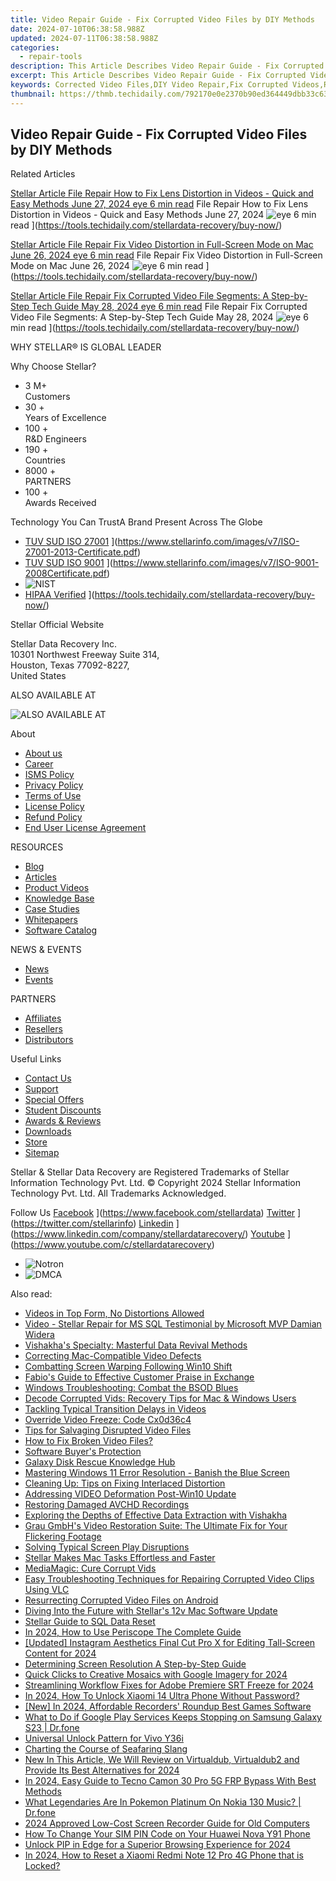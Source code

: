 ```yaml
---
title: Video Repair Guide - Fix Corrupted Video Files by DIY Methods
date: 2024-07-10T06:38:58.988Z
updated: 2024-07-11T06:38:58.988Z
categories:
  - repair-tools
description: This Article Describes Video Repair Guide - Fix Corrupted Video Files by DIY Methods
excerpt: This Article Describes Video Repair Guide - Fix Corrupted Video Files by DIY Methods
keywords: Corrected Video Files,DIY Video Repair,Fix Corrupted Videos,Repair Video Files Guide,How To Fix Corrupted Videos,Corrupted Video Troubleshooting,Video File Restoration Methods
thumbnail: https://thmb.techidaily.com/792170e0e2370b90ed364449dbb33c6317a0c77d0146e2f6b1baa308caf64e32.jpg
---
```


## Video Repair Guide - Fix Corrupted Video Files by DIY Methods

Related Articles

[Stellar Article File Repair  How to Fix Lens Distortion in Videos - Quick and Easy Methods June 27, 2024 eye 6 min read](https://www.stellarinfo.com/public/image/article/Quick-Ways-to-Fix-Video-Distortion-1618.jpg) File Repair  How to Fix Lens Distortion in Videos - Quick and Easy Methods June 27, 2024 ![eye](https://www.stellarinfo.com/public/newarticle/images/eye.png) 6 min read ](https://tools.techidaily.com/stellardata-recovery/buy-now/)

[Stellar Article File Repair  Fix Video Distortion in Full-Screen Mode on Mac June 26, 2024 eye 6 min read](https://www.stellarinfo.com/public/image/article/Quick-Ways-to-Fix-Video-Distortion-on-Mac-1617.jpg) File Repair  Fix Video Distortion in Full-Screen Mode on Mac June 26, 2024 ![eye](https://www.stellarinfo.com/public/newarticle/images/eye.png) 6 min read ](https://tools.techidaily.com/stellardata-recovery/buy-now/)

[Stellar Article File Repair  Fix Corrupted Video File Segments: A Step-by-Step Tech Guide May 28, 2024 eye 6 min read](https://www.stellarinfo.com/public/image/article/Fix-Corrupted-Video-File-Segments_A-Step-by-Step-Tech-Guide-1517.jpg) File Repair  Fix Corrupted Video File Segments: A Step-by-Step Tech Guide May 28, 2024 ![eye](https://www.stellarinfo.com/public/newarticle/images/eye.png) 6 min read ](https://tools.techidaily.com/stellardata-recovery/buy-now/)

 WHY STELLAR® IS GLOBAL LEADER

 Why Choose Stellar?

* 3  M+  
Customers
* 30 +  
Years of Excellence
* 100 +  
R&D Engineers
* 190 +  
Countries
* 8000 +  
PARTNERS
* 100 +  
Awards Received

 Technology You Can TrustA Brand Present Across The Globe

* [TUV SUD ISO 27001](https://www.stellarinfo.com/images/v7/tuv1.png) ](https://www.stellarinfo.com/images/v7/ISO-27001-2013-Certificate.pdf)
* [TUV SUD ISO 9001](https://www.stellarinfo.com/images/v7/tuv2.png) ](https://www.stellarinfo.com/images/v7/ISO-9001-2008Certificate.pdf)
* ![NIST](https://www.stellarinfo.com/images/v7/nist.png)
* [HIPAA Verified](https://www.stellarinfo.com/images/v7/hipa.png) ](https://tools.techidaily.com/stellardata-recovery/buy-now/)

 Stellar Official Website

 Stellar Data Recovery Inc.  
 10301 Northwest Freeway Suite 314,  
 Houston, Texas 77092-8227,  
 United States

 ALSO AVAILABLE AT

![ALSO AVAILABLE AT](https://www.stellarinfo.com/images/v7/Partners_logo_new.png)

 About

* [About us](https://tools.techidaily.com/stellardata-recovery/buy-now/)
* [Career](https://tools.techidaily.com/stellardata-recovery/buy-now/)
* [ISMS Policy](https://tools.techidaily.com/stellardata-recovery/buy-now/)
* [Privacy Policy](https://tools.techidaily.com/stellardata-recovery/buy-now/)
* [Terms of Use](https://tools.techidaily.com/stellardata-recovery/buy-now/)
* [License Policy](https://www.stellarinfo.com/software-licensing-usage.php)
* [Refund Policy](https://tools.techidaily.com/stellardata-recovery/buy-now/)
* [End User License Agreement](https://tools.techidaily.com/stellardata-recovery/buy-now/)

 RESOURCES

* [Blog](https://tools.techidaily.com/stellardata-recovery/buy-now/)
* [Articles](https://tools.techidaily.com/stellardata-recovery/buy-now/)
* [Product Videos](https://tools.techidaily.com/stellardata-recovery/buy-now/)
* [Knowledge Base](https://tools.techidaily.com/stellardata-recovery/buy-now/)
* [Case Studies](https://tools.techidaily.com/stellardata-recovery/buy-now/)
* [Whitepapers](https://tools.techidaily.com/stellardata-recovery/buy-now/)
* [Software Catalog](https://tools.techidaily.com/stellardata-recovery/buy-now/)

 NEWS & EVENTS

* [News](https://tools.techidaily.com/stellardata-recovery/buy-now/)
* [Events](https://www.stellarinfo.com/affiliate-summit/affiliate-summit.php)

 PARTNERS

* [Affiliates](https://tools.techidaily.com/stellardata-recovery/buy-now/)
* [Resellers](https://tools.techidaily.com/stellardata-recovery/buy-now/)
* [Distributors](https://tools.techidaily.com/stellardata-recovery/buy-now/)

 Useful Links

* [Contact Us](https://www.stellarinfo.com/contact/contact-us.php)
* [Support](https://tools.techidaily.com/stellardata-recovery/buy-now/)
* [Special Offers](https://tools.techidaily.com/stellardata-recovery/buy-now/)
* [Student Discounts](https://www.stellarinfo.com/student-discount/)
* [Awards & Reviews](https://tools.techidaily.com/stellardata-recovery/buy-now/)
* [Downloads](https://www.stellarinfo.com/download.php)
* [Store](https://tools.techidaily.com/stellardata-recovery/buy-now/)
* [Sitemap](https://www.stellarinfo.com/sitemap.php)

 Stellar & Stellar Data Recovery are Registered Trademarks of Stellar Information Technology Pvt. Ltd. © Copyright 2024 Stellar Information Technology Pvt. Ltd. All Trademarks Acknowledged.

Follow Us [Facebook](https://www.stellarinfo.com/Images/fb.png) ](https://www.facebook.com/stellardata) [Twitter](https://www.stellarinfo.com/Images/tw.png) ](https://twitter.com/stellarinfo) [Linkedin](https://www.stellarinfo.com/Images/in.png) ](https://www.linkedin.com/company/stellardatarecovery/) [Youtube](https://www.stellarinfo.com/newblacktheme/images/yt.png) ](https://www.youtube.com/c/stellardatarecovery)

* ![Notron](https://www.stellarinfo.com/images/v7/notron.png)
* ![DMCA](https://www.stellarinfo.com/images/v7/dmca.png)

<ins class="adsbygoogle"
     style="display:block"
     data-ad-format="autorelaxed"
     data-ad-client="ca-pub-7571918770474297"
     data-ad-slot="1223367746"></ins>



<ins class="adsbygoogle"
     style="display:block"
     data-ad-client="ca-pub-7571918770474297"
     data-ad-slot="8358498916"
     data-ad-format="auto"
     data-full-width-responsive="true"></ins>

<span class="atpl-alsoreadstyle">Also read:</span>
<div><ul>
<li><a href="https://data-wizards.techidaily.com/videos-in-top-form-no-distortions-allowed/"><u>Videos in Top Form, No Distortions Allowed</u></a></li>
<li><a href="https://data-wizards.techidaily.com/video-stellar-repair-for-ms-sql-testimonial-by-microsoft-mvp-damian-widera/"><u>Video - Stellar Repair for MS SQL Testimonial by Microsoft MVP Damian Widera</u></a></li>
<li><a href="https://data-wizards.techidaily.com/vishakhas-specialty-masterful-data-revival-methods/"><u>Vishakha's Specialty: Masterful Data Revival Methods</u></a></li>
<li><a href="https://data-wizards.techidaily.com/correcting-mac-compatible-video-defects/"><u>Correcting Mac-Compatible Video Defects</u></a></li>
<li><a href="https://data-wizards.techidaily.com/combatting-screen-warping-following-win10-shift/"><u>Combatting Screen Warping Following Win10 Shift</u></a></li>
<li><a href="https://data-wizards.techidaily.com/fabios-guide-to-effective-customer-praise-in-exchange/"><u>Fabio's Guide to Effective Customer Praise in Exchange</u></a></li>
<li><a href="https://data-wizards.techidaily.com/windows-troubleshooting-combat-the-bsod-blues/"><u>Windows Troubleshooting: Combat the BSOD Blues</u></a></li>
<li><a href="https://data-wizards.techidaily.com/decode-corrupted-vids-recovery-tips-for-mac-and-windows-users/"><u>Decode Corrupted Vids: Recovery Tips for Mac & Windows Users</u></a></li>
<li><a href="https://data-wizards.techidaily.com/tackling-typical-transition-delays-in-videos/"><u>Tackling Typical Transition Delays in Videos</u></a></li>
<li><a href="https://data-wizards.techidaily.com/override-video-freeze-code-cx0d36c4/"><u>Override Video Freeze: Code Cx0d36c4</u></a></li>
<li><a href="https://data-wizards.techidaily.com/tips-for-salvaging-disrupted-video-files/"><u>Tips for Salvaging Disrupted Video Files</u></a></li>
<li><a href="https://data-wizards.techidaily.com/how-to-fix-broken-video-files/"><u>How to Fix Broken Video Files?</u></a></li>
<li><a href="https://data-wizards.techidaily.com/software-buyers-protection/"><u>Software Buyer's Protection</u></a></li>
<li><a href="https://data-wizards.techidaily.com/galaxy-disk-rescue-knowledge-hub/"><u>Galaxy Disk Rescue Knowledge Hub</u></a></li>
<li><a href="https://data-wizards.techidaily.com/mastering-windows-11-error-resolution-banish-the-blue-screen/"><u>Mastering Windows 11 Error Resolution - Banish the Blue Screen</u></a></li>
<li><a href="https://data-wizards.techidaily.com/cleaning-up-tips-on-fixing-interlaced-distortion/"><u>Cleaning Up: Tips on Fixing Interlaced Distortion</u></a></li>
<li><a href="https://data-wizards.techidaily.com/addressing-video-deformation-post-win10-update/"><u>Addressing VIDEO Deformation Post-Win10 Update</u></a></li>
<li><a href="https://data-wizards.techidaily.com/restoring-damaged-avchd-recordings/"><u>Restoring Damaged AVCHD Recordings</u></a></li>
<li><a href="https://data-wizards.techidaily.com/exploring-the-depths-of-effective-data-extraction-with-vishakha/"><u>Exploring the Depths of Effective Data Extraction with Vishakha</u></a></li>
<li><a href="https://data-wizards.techidaily.com/grau-gmbhs-video-restoration-suite-the-ultimate-fix-for-your-flickering-footage/"><u>Grau GmbH's Video Restoration Suite: The Ultimate Fix for Your Flickering Footage</u></a></li>
<li><a href="https://data-wizards.techidaily.com/solving-typical-screen-play-disruptions/"><u>Solving Typical Screen Play Disruptions</u></a></li>
<li><a href="https://data-wizards.techidaily.com/stellar-makes-mac-tasks-effortless-and-faster/"><u>Stellar Makes Mac Tasks Effortless and Faster</u></a></li>
<li><a href="https://data-wizards.techidaily.com/mediamagic-cure-corrupt-vids/"><u>MediaMagic: Cure Corrupt Vids</u></a></li>
<li><a href="https://data-wizards.techidaily.com/easy-troubleshooting-techniques-for-repairing-corrupted-video-clips-using-vlc/"><u>Easy Troubleshooting Techniques for Repairing Corrupted Video Clips Using VLC</u></a></li>
<li><a href="https://data-wizards.techidaily.com/resurrecting-corrupted-video-files-on-android/"><u>Resurrecting Corrupted Video Files on Android</u></a></li>
<li><a href="https://data-wizards.techidaily.com/diving-into-the-future-with-stellars-12v-mac-software-update/"><u>Diving Into the Future with Stellar's 12v Mac Software Update</u></a></li>
<li><a href="https://data-wizards.techidaily.com/stellar-guide-to-sql-data-reset/"><u>Stellar Guide to SQL Data Reset</u></a></li>
<li><a href="https://some-techniques.techidaily.com/in-2024-how-to-use-periscope-the-complete-guide/"><u>In 2024, How to Use Periscope  The Complete Guide</u></a></li>
<li><a href="https://instagram-video-files.techidaily.com/updated-instagram-aesthetics-final-cut-pro-x-for-editing-tall-screen-content-for-2024/"><u>[Updated] Instagram Aesthetics  Final Cut Pro X for Editing Tall-Screen Content for 2024</u></a></li>
<li><a href="https://ai-vdieo-software.techidaily.com/determining-screen-resolution-a-step-by-step-guide/"><u>Determining Screen Resolution A Step-by-Step Guide</u></a></li>
<li><a href="https://extra-guidance.techidaily.com/quick-clicks-to-creative-mosaics-with-google-imagery-for-2024/"><u>Quick Clicks to Creative Mosaics with Google Imagery for 2024</u></a></li>
<li><a href="https://some-guidance.techidaily.com/streamlining-workflow-fixes-for-adobe-premiere-srt-freeze-for-2024/"><u>Streamlining Workflow  Fixes for Adobe Premiere SRT Freeze for 2024</u></a></li>
<li><a href="https://unlock-android.techidaily.com/in-2024-how-to-unlock-xiaomi-14-ultra-phone-without-password-by-drfone-android/"><u>In 2024, How To Unlock Xiaomi 14 Ultra Phone Without Password?</u></a></li>
<li><a href="https://video-screen-grab.techidaily.com/new-in-2024-affordable-recorders-roundup-best-games-software/"><u>[New] In 2024, Affordable Recorders' Roundup  Best Games Software</u></a></li>
<li><a href="https://howto.techidaily.com/what-to-do-if-google-play-services-keeps-stopping-on-samsung-galaxy-s23-drfone-by-drfone-fix-android-problems-fix-android-problems/"><u>What to Do if Google Play Services Keeps Stopping on Samsung Galaxy S23 | Dr.fone</u></a></li>
<li><a href="https://unlock-android.techidaily.com/universal-unlock-pattern-for-vivo-y36i-by-drfone-android/"><u>Universal Unlock Pattern for Vivo Y36i</u></a></li>
<li><a href="https://mondly-stories.techidaily.com/charting-the-course-of-seafaring-slang/"><u>Charting the Course of Seafaring Slang</u></a></li>
<li><a href="https://video-content-creator.techidaily.com/new-in-this-article-we-will-review-on-virtualdub-virtualdub2-and-provide-its-best-alternatives-for-2024/"><u>New In This Article, We Will Review on Virtualdub, Virtualdub2 and Provide Its Best Alternatives for 2024</u></a></li>
<li><a href="https://bypass-frp.techidaily.com/in-2024-easy-guide-to-tecno-camon-30-pro-5g-frp-bypass-with-best-methods-by-drfone-android/"><u>In 2024, Easy Guide to Tecno Camon 30 Pro 5G FRP Bypass With Best Methods</u></a></li>
<li><a href="https://android-pokemon-go.techidaily.com/what-legendaries-are-in-pokemon-platinum-on-nokia-130-music-drfone-by-drfone-virtual-android/"><u>What Legendaries Are In Pokemon Platinum On Nokia 130 Music? | Dr.fone</u></a></li>
<li><a href="https://screen-video-capture.techidaily.com/2024-approved-low-cost-screen-recorder-guide-for-old-computers/"><u>2024 Approved  Low-Cost Screen Recorder Guide for Old Computers</u></a></li>
<li><a href="https://sim-unlock.techidaily.com/how-to-change-your-sim-pin-code-on-your-huawei-nova-y91-phone-by-drfone-android/"><u>How To Change Your SIM PIN Code on Your Huawei Nova Y91 Phone</u></a></li>
<li><a href="https://some-approaches.techidaily.com/unlock-pip-in-edge-for-a-superior-browsing-experience-for-2024/"><u>Unlock PIP in Edge for a Superior Browsing Experience for 2024</u></a></li>
<li><a href="https://unlock-android.techidaily.com/in-2024-how-to-reset-a-xiaomi-redmi-note-12-pro-4g-phone-that-is-locked-by-drfone-android/"><u>In 2024, How to Reset a Xiaomi Redmi Note 12 Pro 4G Phone that is Locked?</u></a></li>
</ul></div>
